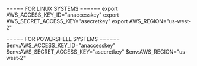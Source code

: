 ===== FOR LINUX SYSTEMS ======
 export AWS_ACCESS_KEY_ID="anaccesskey"
 export AWS_SECRET_ACCESS_KEY="asecretkey"
 export AWS_REGION="us-west-2"

 ===== FOR POWERSHELL SYSTEMS ======
 $env:AWS_ACCESS_KEY_ID="anaccesskey"
 $env:AWS_SECRET_ACCESS_KEY="asecretkey"
 $env:AWS_REGION="us-west-2"

